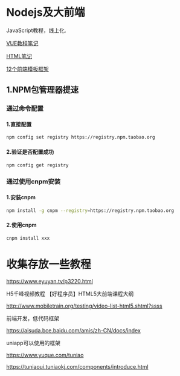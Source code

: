 # Nodejs及大前端

JavaScript教程，线上化.

[VUE教程笔记](Nodejs\Vue.md)

[HTML笔记](html.md)



[12个前端模板框架](https://www.jianshu.com/p/2b4aea08b83f)



## 1.NPM包管理器提速

### 通过命令配置

#### 1.直接配置

```bash
npm config set registry https://registry.npm.taobao.org
```

#### 2.验证是否配置成功

```bash
npm config get registry
```

### 通过使用cnpm安装

#### 1.安装cnpm

```bash
npm install -g cnpm --registry=https://registry.npm.taobao.org
```

#### 2.使用cnpm

```bash
cnpm install xxx
```


## 

# 收集存放一些教程

https://www.eyuyan.tv/p3220.html







H5千峰视频教程  【好程序员】HTML5大前端课程大纲

http://www.mobiletrain.org/testing/video-list-html5.shtml?ssss





前端开发，低代码框架

https://aisuda.bce.baidu.com/amis/zh-CN/docs/index



uniapp可以使用的框架

https://www.yuque.com/tuniao

https://tuniaoui.tuniaokj.com/components/introduce.html
